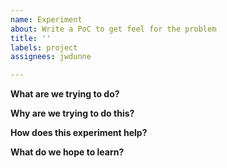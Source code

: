 ```yaml
---
name: Experiment
about: Write a PoC to get feel for the problem
title: ''
labels: project
assignees: jwdunne

---
```


**What are we trying to do?**


**Why are we trying to do this?**


**How does this experiment help?**


**What do we hope to learn?**

